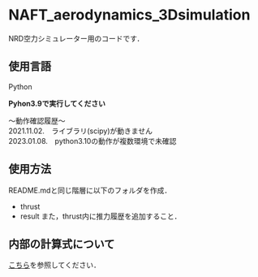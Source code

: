 # NAFT_aerodynamics_3Dsimulation
NRD空力シミュレーター用のコードです．

## 使用言語
Python  
  
**Pyhon3.9で実行してください**  
  
～動作確認履歴～  
2021.11.02.　ライブラリ(scipy)が動きません  
2023.01.08.　python3.10の動作が複数環境で未確認  

## 使用方法  
README.mdと同じ階層に以下のフォルダを作成．  
- thrust
- result
また，thrust内に推力履歴を追加すること．  
  
## 内部の計算式について
[こちら](https://github.com/NAFT-LinkSpace/NRD_aerodynamics_3Dsimulation/Codes/AboutCalculation.md)を参照してください．  
